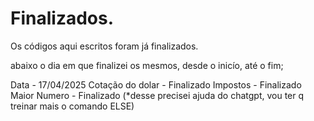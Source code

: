 # Finalizados.
Os códigos aqui escritos foram já finalizados.

abaixo o dia em que finalizei os mesmos, desde o inicío, até o fim;

Data - 17/04/2025
Cotação do dolar - Finalizado
Impostos - Finalizado
Maior Numero - Finalizado (*desse precisei ajuda do chatgpt, vou ter q treinar mais o comando ELSE)

